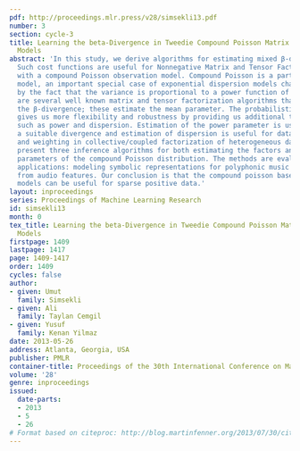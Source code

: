 ```yaml
---
pdf: http://proceedings.mlr.press/v28/simsekli13.pdf
number: 3
section: cycle-3
title: Learning the beta-Divergence in Tweedie Compound Poisson Matrix Factorization
  Models
abstract: 'In this study, we derive algorithms for estimating mixed β-divergences.
  Such cost functions are useful for Nonnegative Matrix and Tensor Factorization models
  with a compound Poisson observation model. Compound Poisson is a particular Tweedie
  model, an important special case of exponential dispersion models characterized
  by the fact that the variance is proportional to a power function of the mean. There
  are several well known matrix and tensor factorization algorithms that minimize
  the β-divergence; these estimate the mean parameter. The probabilistic interpretation
  gives us more flexibility and robustness by providing us additional tunable parameters
  such as power and dispersion. Estimation of the power parameter is useful for choosing
  a suitable divergence and estimation of dispersion is useful for data driven regularization
  and weighting in collective/coupled factorization of heterogeneous datasets. We
  present three inference algorithms for both estimating the factors and the additional
  parameters of the compound Poisson distribution. The methods are evaluated on two
  applications: modeling symbolic representations for polyphonic music and lyric prediction
  from audio features. Our conclusion is that the compound poisson based factorization
  models can be useful for sparse positive data.'
layout: inproceedings
series: Proceedings of Machine Learning Research
id: simsekli13
month: 0
tex_title: Learning the beta-Divergence in Tweedie Compound Poisson Matrix Factorization
  Models
firstpage: 1409
lastpage: 1417
page: 1409-1417
order: 1409
cycles: false
author:
- given: Umut
  family: Simsekli
- given: Ali
  family: Taylan Cemgil
- given: Yusuf
  family: Kenan Yilmaz
date: 2013-05-26
address: Atlanta, Georgia, USA
publisher: PMLR
container-title: Proceedings of the 30th International Conference on Machine Learning
volume: '28'
genre: inproceedings
issued:
  date-parts:
  - 2013
  - 5
  - 26
# Format based on citeproc: http://blog.martinfenner.org/2013/07/30/citeproc-yaml-for-bibliographies/
---
```

